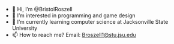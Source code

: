- 👋 Hi, I’m @BristolRoszell
- 👀 I’m interested in programming and game design
- 🌱 I’m currently learning computer science at Jacksonville State University
- 📫 How to reach me? Email: Broszell1@stu.jsu.edu

